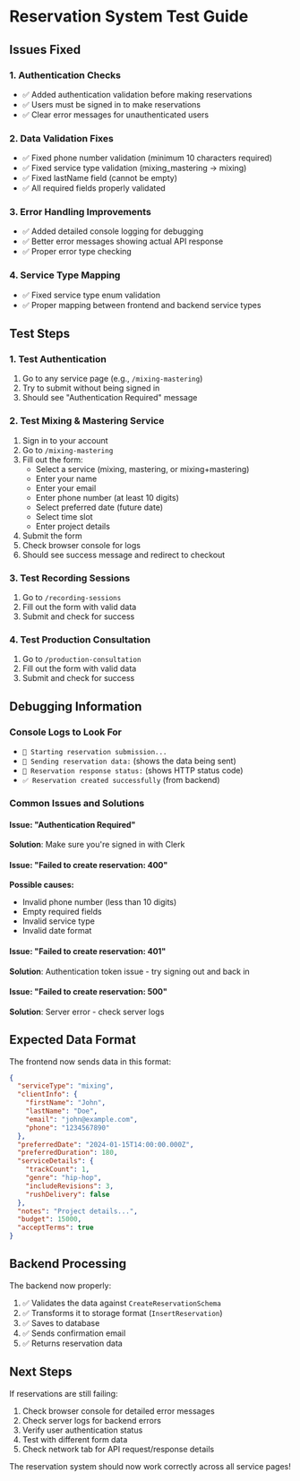 # Reservation System Test Guide

## Issues Fixed

### 1. Authentication Checks

- ✅ Added authentication validation before making reservations
- ✅ Users must be signed in to make reservations
- ✅ Clear error messages for unauthenticated users

### 2. Data Validation Fixes

- ✅ Fixed phone number validation (minimum 10 characters required)
- ✅ Fixed service type validation (mixing_mastering → mixing)
- ✅ Fixed lastName field (cannot be empty)
- ✅ All required fields properly validated

### 3. Error Handling Improvements

- ✅ Added detailed console logging for debugging
- ✅ Better error messages showing actual API response
- ✅ Proper error type checking

### 4. Service Type Mapping

- ✅ Fixed service type enum validation
- ✅ Proper mapping between frontend and backend service types

## Test Steps

### 1. Test Authentication

1. Go to any service page (e.g., `/mixing-mastering`)
2. Try to submit without being signed in
3. Should see "Authentication Required" message

### 2. Test Mixing & Mastering Service

1. Sign in to your account
2. Go to `/mixing-mastering`
3. Fill out the form:
   - Select a service (mixing, mastering, or mixing+mastering)
   - Enter your name
   - Enter your email
   - Enter phone number (at least 10 digits)
   - Select preferred date (future date)
   - Select time slot
   - Enter project details
4. Submit the form
5. Check browser console for logs
6. Should see success message and redirect to checkout

### 3. Test Recording Sessions

1. Go to `/recording-sessions`
2. Fill out the form with valid data
3. Submit and check for success

### 4. Test Production Consultation

1. Go to `/production-consultation`
2. Fill out the form with valid data
3. Submit and check for success

## Debugging Information

### Console Logs to Look For

- `🚀 Starting reservation submission...`
- `🚀 Sending reservation data:` (shows the data being sent)
- `📡 Reservation response status:` (shows HTTP status code)
- `✅ Reservation created successfully` (from backend)

### Common Issues and Solutions

#### Issue: "Authentication Required"

**Solution**: Make sure you're signed in with Clerk

#### Issue: "Failed to create reservation: 400"

**Possible causes:**

- Invalid phone number (less than 10 digits)
- Empty required fields
- Invalid service type
- Invalid date format

#### Issue: "Failed to create reservation: 401"

**Solution**: Authentication token issue - try signing out and back in

#### Issue: "Failed to create reservation: 500"

**Solution**: Server error - check server logs

## Expected Data Format

The frontend now sends data in this format:

```json
{
  "serviceType": "mixing",
  "clientInfo": {
    "firstName": "John",
    "lastName": "Doe",
    "email": "john@example.com",
    "phone": "1234567890"
  },
  "preferredDate": "2024-01-15T14:00:00.000Z",
  "preferredDuration": 180,
  "serviceDetails": {
    "trackCount": 1,
    "genre": "hip-hop",
    "includeRevisions": 3,
    "rushDelivery": false
  },
  "notes": "Project details...",
  "budget": 15000,
  "acceptTerms": true
}
```

## Backend Processing

The backend now properly:

1. ✅ Validates the data against `CreateReservationSchema`
2. ✅ Transforms it to storage format (`InsertReservation`)
3. ✅ Saves to database
4. ✅ Sends confirmation email
5. ✅ Returns reservation data

## Next Steps

If reservations are still failing:

1. Check browser console for detailed error messages
2. Check server logs for backend errors
3. Verify user authentication status
4. Test with different form data
5. Check network tab for API request/response details

The reservation system should now work correctly across all service pages!
